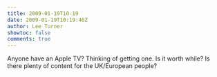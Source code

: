 ```yaml
---
title: 2009-01-19T10-19
date: 2009-01-19T10:19:46Z
author: Lee Turner
showtoc: false
comments: true
---
```


Anyone have an Apple TV?  Thinking of getting one.  Is it worth while?  Is there plenty of content for the UK/European people?

